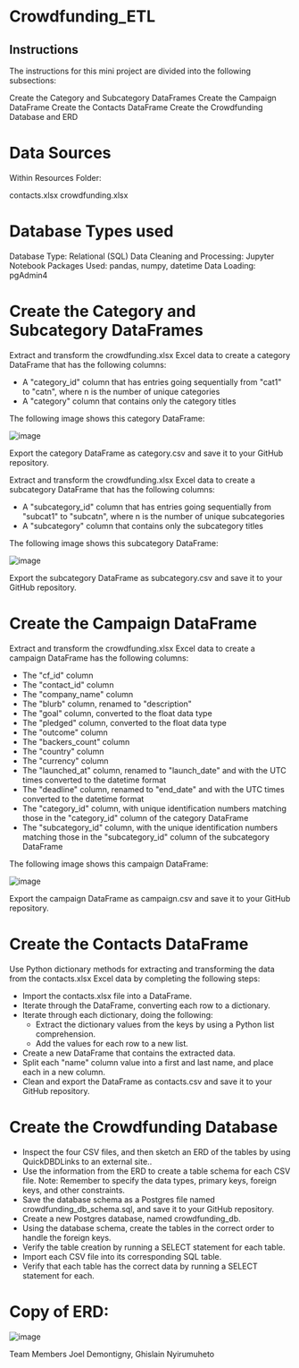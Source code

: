 # Crowdfunding_ETL

## Instructions
The instructions for this mini project are divided into the following subsections:

Create the Category and Subcategory DataFrames
Create the Campaign DataFrame
Create the Contacts DataFrame
Create the Crowdfunding Database and ERD

# Data Sources

Within Resources Folder:

  contacts.xlsx
  crowdfunding.xlsx

# Database Types used

  Database Type: Relational (SQL)
  Data Cleaning and Processing: Jupyter Notebook
  Packages Used: pandas, numpy, datetime
  Data Loading: pgAdmin4

# Create the Category and Subcategory DataFrames
Extract and transform the crowdfunding.xlsx Excel data to create a category DataFrame that has the following columns:

  - A "category_id" column that has entries going sequentially from "cat1" to "catn", where n is the number of unique categories
  - A "category" column that contains only the category titles

The following image shows this category DataFrame:

![image](https://github.com/joeldemontigny/Crowdfunding_ETL/assets/130711180/4159ab11-8b70-44d6-9235-c74100b78e4b)

Export the category DataFrame as category.csv and save it to your GitHub repository.

Extract and transform the crowdfunding.xlsx Excel data to create a subcategory DataFrame that has the following columns:

  - A "subcategory_id" column that has entries going sequentially from "subcat1" to "subcatn", where n is the number of unique subcategories
  - A "subcategory" column that contains only the subcategory titles

The following image shows this subcategory DataFrame:

![image](https://github.com/joeldemontigny/Crowdfunding_ETL/assets/130711180/83388745-aac2-47db-987f-4af19ee214b2)

Export the subcategory DataFrame as subcategory.csv and save it to your GitHub repository.

# Create the Campaign DataFrame
Extract and transform the crowdfunding.xlsx Excel data to create a campaign DataFrame has the following columns:

  - The "cf_id" column
  - The "contact_id" column
  - The "company_name" column
  - The "blurb" column, renamed to "description"
  - The "goal" column, converted to the float data type
  - The "pledged" column, converted to the float data type
  - The "outcome" column
  - The "backers_count" column
  - The "country" column
  - The "currency" column
  - The "launched_at" column, renamed to "launch_date" and with the UTC times converted to the datetime format
  - The "deadline" column, renamed to "end_date" and with the UTC times converted to the datetime format
  - The "category_id" column, with unique identification numbers matching those in the "category_id" column of the category DataFrame
  - The "subcategory_id" column, with the unique identification numbers matching those in the "subcategory_id" column of the subcategory DataFrame

The following image shows this campaign DataFrame:

![image](https://github.com/joeldemontigny/Crowdfunding_ETL/assets/130711180/f09d44bd-93d7-4913-bfd5-09f17318bdbc)

Export the campaign DataFrame as campaign.csv and save it to your GitHub repository.

# Create the Contacts DataFrame
Use Python dictionary methods for extracting and transforming the data from the contacts.xlsx Excel data by completing the following steps:

  - Import the contacts.xlsx file into a DataFrame.
  - Iterate through the DataFrame, converting each row to a dictionary.
  - Iterate through each dictionary, doing the following:
      - Extract the dictionary values from the keys by using a Python list comprehension.
      - Add the values for each row to a new list.
  - Create a new DataFrame that contains the extracted data.
  - Split each "name" column value into a first and last name, and place each in a new column.
  - Clean and export the DataFrame as contacts.csv and save it to your GitHub repository.

# Create the Crowdfunding Database
  - Inspect the four CSV files, and then sketch an ERD of the tables by using QuickDBDLinks to an external site..
  - Use the information from the ERD to create a table schema for each CSV file.
    Note: Remember to specify the data types, primary keys, foreign keys, and other constraints.
  - Save the database schema as a Postgres file named crowdfunding_db_schema.sql, and save it to your GitHub repository.
  - Create a new Postgres database, named crowdfunding_db.
  - Using the database schema, create the tables in the correct order to handle the foreign keys.
  - Verify the table creation by running a SELECT statement for each table.
  - Import each CSV file into its corresponding SQL table.
  - Verify that each table has the correct data by running a SELECT statement for each.

# Copy of ERD:

![image](https://github.com/joeldemontigny/Crowdfunding_ETL/assets/130711180/a2c186db-5ab4-475f-8c89-376bcaeb4dbc)

Team Members
Joel Demontigny, Ghislain Nyirumuheto
